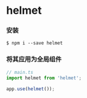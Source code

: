 # helmet


### 安装
```shell
$ npm i --save helmet
```


### 将其应用为全局组件
```typescript
// main.ts
import helmet from 'helmet';

app.use(helmet());
```











